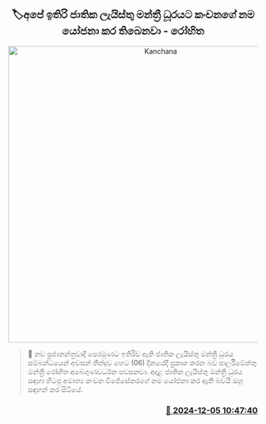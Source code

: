 <p align='center'><b><h2 align='center' title='Kanchana's name has been proposed for the rest of our national list MLAs - Rohitha'>🏷අ​පේ ඉතිරි ජාතික ලැයිස්තු මන්ත්‍රී ධූරය​ට කංචනගේ නම යෝජනා කර තිබෙනවා - රෝහිත</h2></b></p>
<p align='center'><img src='https://helakuru.sgp1.cdn.digitaloceanspaces.com/esana/images/lib/rohitha-abe-slpp.jpg' width='600' alt='Kanchana's name has been proposed for the rest of our national list MLAs - Rohitha'></p>

>📝 නව ප්‍රජාතන්ත්‍රවාදී පෙරමුණට ඉතිරිව ඇති ජාතික ලැයිස්තු මන්ත්‍රී ධුරය සම්බන්ධයෙන් අවසන් තීන්දුව හෙට (06) දිනයේදී ප්‍රකාශ කරන බව පාර්ලිමේන්තු මන්ත්‍රී රෝහිත අබේගුණවර්ධන පවසනවා.
අදාළ ජාතික ලැයිස්තු මන්ත්‍රී ධුරය සඳහා හිටපු අමාත්‍ය කංචන විජේසේකරගේ නම යෝජනා කර ඇති බවයි ඔහු සඳහන් කර සිටියේ.


<h3 align='right'><a href='https://www.helakuru.lk/esana/p/105675/'>📅 2024-12-05 10:47:40</a></h3>
